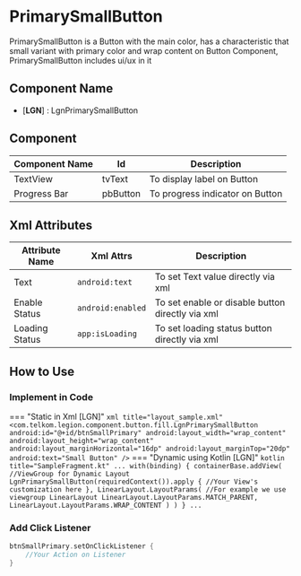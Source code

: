 # PrimarySmallButton

PrimarySmallButton is a Button with the main color, has a characteristic that small variant with primary color and wrap content on Button Component, PrimarySmallButton includes ui/ux in it

## Component Name

* [**LGN**] : LgnPrimarySmallButton

## Component

|Component Name|Id|Description|
|---|---|---|
|TextView|tvText|To display label on Button|
|Progress Bar|pbButton|To progress indicator on Button|

## Xml Attributes

|Attribute Name|Xml Attrs|Description|
|---|---|---|
|Text|`android:text`|To set Text value directly via xml|
|Enable Status|`android:enabled`|To set enable or disable button directly via xml|
|Loading Status|`app:isLoading`|To set loading status button directly via xml|

## How to Use

### Implement in Code

=== "Static in Xml [LGN]"
    ``` xml title="layout_sample.xml"
    <com.telkom.legion.component.button.fill.LgnPrimarySmallButton
            android:id="@+id/btnSmallPrimary"
            android:layout_width="wrap_content"
            android:layout_height="wrap_content"
            android:layout_marginHorizontal="16dp"
            android:layout_marginTop="20dp"
            android:text="Small Button" />
    ```
=== "Dynamic using Kotlin [LGN]"
    ``` kotlin title="SampleFragment.kt"
    ...
    with(binding) {
        containerBase.addView( //ViewGroup for Dynamic Layout
            LgnPrimarySmallButton(requiredContext()).apply {
                //Your View's customization here
            },
            LinearLayout.LayoutParams( //For example we use viewgroup LinearLayout
                LinearLayout.LayoutParams.MATCH_PARENT,
                LinearLayout.LayoutParams.WRAP_CONTENT
            )
        )
    }
    ...
    ```

### Add Click Listener

```kotlin title="SampleFragment.kt"
btnSmallPrimary.setOnClickListener {
    //Your Action on Listener
}
```
